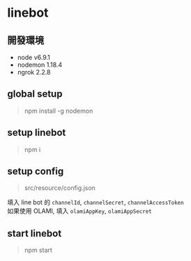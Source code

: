 # linebot

## 開發環境
+ node  v6.9.1 
+ nodemon 1.18.4
+ ngrok 2.2.8


## global setup
> npm install -g nodemon

## setup linebot
> npm i

## setup config
> src/resource/config.json

填入 line bot 的 `channelId`, `channelSecret`, `channelAccessToken` <br>
如果使用 OLAMI, 填入 `olamiAppKey`, `olamiAppSecret`

## start linebot
> npm start